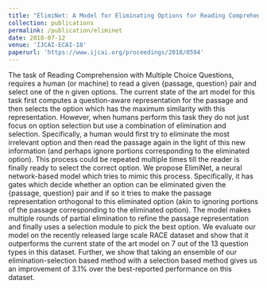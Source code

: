 ```yaml
---
title: "ElimiNet: A Model for Eliminating Options for Reading Comprehension with Multiple Choice Questions"
collection: publications
permalink: /publication/eliminet
date: 2018-07-12
venue: 'IJCAI-ECAI-18'
paperurl: 'https://www.ijcai.org/proceedings/2018/0594'
---
```

The task of Reading Comprehension with Multiple Choice Questions, requires a human (or machine) to read a given {passage, question} pair and select one of the n given options. The current state of the art model for this task first computes a question-aware representation for the passage and then selects the option which has the maximum similarity with this representation. However, when humans perform this task they do not just focus on option selection but use a combination of elimination and selection. Specifically, a human would first try to eliminate the most irrelevant option and then read the passage again in the light of this new information (and perhaps ignore portions corresponding to the eliminated option). This process could be repeated multiple times till the reader is finally ready to select the correct option. We propose ElimiNet, a neural network-based model which tries to mimic this process. Specifically, it has gates which decide whether an option can be eliminated given the {passage, question} pair and if so it tries to make the passage representation orthogonal to this eliminated option (akin to ignoring portions of the passage corresponding to the eliminated option). The model makes multiple rounds of partial elimination to refine the passage representation and finally uses a selection module to pick the best option. We evaluate our model on the recently released large scale RACE dataset and show that it outperforms the current state of the art model on 7 out of the 13 question types in this dataset. Further, we show that taking an ensemble of our elimination-selection based method with a selection based method gives us an improvement of 3.1% over the best-reported performance on this dataset.